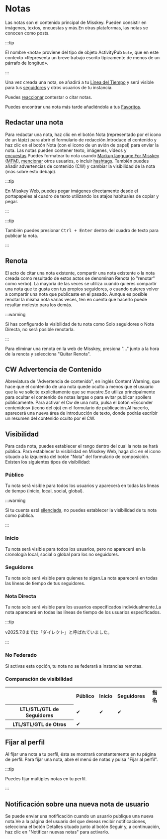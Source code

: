 # Notas

Las notas son el contenido principal de Misskey. Pueden consistir en imágenes, textos, encuestas y más.En otras plataformas, las notas se conocen como posts.

:::tip

El nombre «nota» proviene del tipo de objeto ActivityPub `Note`, que en este contexto «Representa un breve trabajo escrito típicamente de menos de un párrafo de longitud».

:::

Una vez creada una nota, se añadirá a tu [Línea del Tiempo](./timeline) y será visible para tus [seguidores](./follow) y otros usuarios de tu instancia.

Puedes [reaccionar](./reaction),contestar o citar notas.

Puedes encontrar una nota más tarde añadiéndola a tus [Favoritos](./favorite).

## Redactar una nota

Para redactar una nota, haz clic en el botón Nota (representado por el icono de un lápiz) para abrir el formulario de redacción.Introduce el contenido y haz clic en el botón Nota (con el icono de un avión de papel) para enviar la nota. Las notas pueden contener texto, imágenes, vídeos y [encuestas](./poll).Puedes formatear tu nota usando [Markup language For Misskey (MFM)](./mfm), [mencionar](./mention) otros usuarios, o incluir [hashtags](./hashtag). También puedes añadir advertencias de contenido (CW) y cambiar la visibilidad de la nota (más sobre esto debajo).

:::tip

En Misskey Web, puedes pegar imágenes directamente desde el portapapeles al cuadro de texto utilizando los atajos habituales de copiar y pegar.

:::

:::tip

También puedes presionar <kbd class="key">Ctrl + Enter</kbd> dentro del cuadro de texto para publicar la nota.

:::

## Renota

El acto de citar una nota existente, compartir una nota existente o la nota creada como resultado de estos actos se denominan Renota (o "renotar" como verbo).
La mayoría de las veces se utiliza cuando quieres compartir una nota que te gusta con tus propios seguidores, o cuando quieres volver a compartir una nota que publicaste en el pasado.
Aunque es posible renotar la misma nota varias veces, ten en cuenta que hacerlo puede resultar molesto para los demás.

:::warning

Si has configurado la visibilidad de tu nota como Solo seguidores o Nota Directa, no será posible renotarla.

:::

Para eliminar una renota en la web de Misskey, presiona "..." junto a la hora de la renota y selecciona "Quitar Renota".

## CW Advertencia de Contenido

Abreviatura de "Advertencia de contenido", en inglés Content Warning, que hace que el contenido de una nota quede oculto a menos que el usuario que la ve solicite explícitamente que se muestre.Se utiliza principalmente para ocultar el contenido de notas largas o para evitar publicar spoilers públicamente.
Para activar el Cw de una nota, pulsa el botón «Esconder contenidos» (icono del ojo) en el formulario de publicación.Al hacerlo, aparecerá una nueva área de introducción de texto, donde podrás escribir un resumen del contenido oculto por el CW.

## Visibilidad

Para cada nota, puedes establecer el rango dentro del cual la nota se hará pública.
Para establecer la visibilidad en Misskey Web, haga clic en el icono situado a la izquierda del botón "Nota" del formulario de composición.
Existen los siguientes tipos de visibilidad:

### Público

Tu nota será visible para todos los usuarios y aparecerá en todas las líneas de tiempo (inicio, local, social, global).

:::warning

Si tu cuenta está [silenciada](./silence), no puedes establecer la visibilidad de tu nota como pública.

:::

### Inicio

Tu nota será visible para todos los usuarios, pero no aparecerá en la cronología local, social o global para los no seguidores.

### Seguidores

Tu nota solo será visible para quienes te sigan.La nota aparecerá en todas las líneas de tiempo de tus seguidores.

### Nota Directa

Tu nota solo será visible para los usuarios especificados individualmente.La nota aparecerá en todas las líneas de tiempo de los usuarios especificados.

:::tip

v2025.7.0までは「ダイレクト」と呼ばれていました。

:::

### No Federado

Si activas esta opción, tu nota no se federará a instancias remotas.

### Comparación de visibilidad

<table>
	<tbody><tr><th></th><th>Público</th><th>Inicio</th><th>Seguidores</th><th>指名</th></tr>
	<tr><th>LTL/STL/GTL de Seguidores</th><td>✔</td><td>✔</td><td>✔</td><td></td></tr>
	<tr><th>LTL/STL/GTL de Otros</th><td>✔</td><td></td><td></td><td></td></tr>
</tbody></table>

## Fijar al perfil

Al fijar una nota a tu perfil, ésta se mostrará constantemente en tu página de perfil.
Para fijar una nota, abre el menú de notas y pulsa "Fijar al perfil".

:::tip

Puedes fijar múltiples notas en tu perfil.

:::

## Notificación sobre una nueva nota de usuario

Se puede enviar una notificación cuando un usuario publique una nueva nota.Ve a la página del usuario del que deseas recibir notificaciones, selecciona el botón Detalles situado junto al botón Seguir y, a continuación, haz clic en "Notificar nuevas notas" para activarlo.
